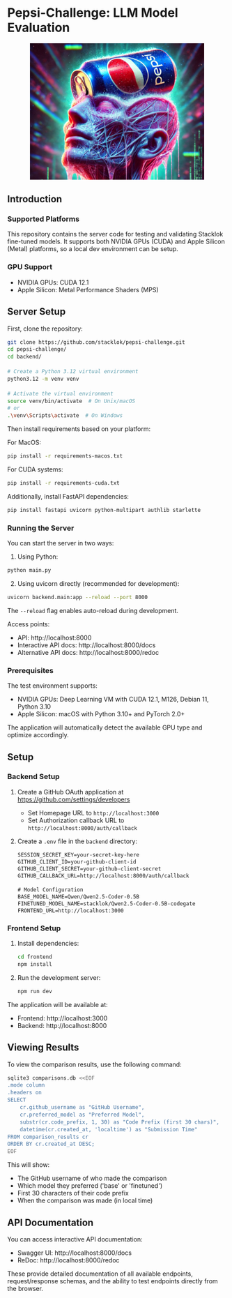# Pepsi-Challenge: LLM Model Evaluation

<p align="center">
  <img src="assets/pepsi-logo.png" alt="Pepsi Taste Logo" width="400"/>
</p>

## Introduction

### Supported Platforms

This repository contains the server code for testing and validating Stacklok 
fine-tuned models. It supports both NVIDIA GPUs (CUDA) and Apple Silicon (Metal)
platforms, so a local dev environment can be setup.

### GPU Support

- NVIDIA GPUs: CUDA 12.1
- Apple Silicon: Metal Performance Shaders (MPS)

## Server Setup

First, clone the repository:
```bash
git clone https://github.com/stacklok/pepsi-challenge.git
cd pepsi-challenge/
cd backend/

# Create a Python 3.12 virtual environment
python3.12 -m venv venv

# Activate the virtual environment
source venv/bin/activate  # On Unix/macOS
# or
.\venv\Scripts\activate  # On Windows
```

Then install requirements based on your platform:

For MacOS:
```bash
pip install -r requirements-macos.txt
```

For CUDA systems:
```bash
pip install -r requirements-cuda.txt
```

Additionally, install FastAPI dependencies:
```bash
pip install fastapi uvicorn python-multipart authlib starlette
```

### Running the Server

You can start the server in two ways:

1. Using Python:
```bash
python main.py
```

2. Using uvicorn directly (recommended for development):
```bash
uvicorn backend.main:app --reload --port 8000
```

The `--reload` flag enables auto-reload during development.

Access points:
- API: http://localhost:8000
- Interactive API docs: http://localhost:8000/docs
- Alternative API docs: http://localhost:8000/redoc

### Prerequisites

The test environment supports:
- NVIDIA GPUs: Deep Learning VM with CUDA 12.1, M126, Debian 11, Python 3.10
- Apple Silicon: macOS with Python 3.10+ and PyTorch 2.0+

The application will automatically detect the available GPU type and optimize accordingly.

## Setup

### Backend Setup

1. Create a GitHub OAuth application at https://github.com/settings/developers
   - Set Homepage URL to `http://localhost:3000`
   - Set Authorization callback URL to `http://localhost:8000/auth/callback`

2. Create a `.env` file in the `backend` directory:
   ```env
   SESSION_SECRET_KEY=your-secret-key-here
   GITHUB_CLIENT_ID=your-github-client-id
   GITHUB_CLIENT_SECRET=your-github-client-secret
   GITHUB_CALLBACK_URL=http://localhost:8000/auth/callback
   
   # Model Configuration
   BASE_MODEL_NAME=Qwen/Qwen2.5-Coder-0.5B
   FINETUNED_MODEL_NAME=stacklok/Qwen2.5-Coder-0.5B-codegate
   FRONTEND_URL=http://localhost:3000
   ```

### Frontend Setup

1. Install dependencies:
   ```bash
   cd frontend
   npm install
   ```

2. Run the development server:
   ```bash
   npm run dev
   ```

The application will be available at:
- Frontend: http://localhost:3000
- Backend: http://localhost:8000

## Viewing Results

To view the comparison results, use the following command:

```bash
sqlite3 comparisons.db <<EOF
.mode column
.headers on
SELECT 
    cr.github_username as "GitHub Username",
    cr.preferred_model as "Preferred Model",
    substr(cr.code_prefix, 1, 30) as "Code Prefix (first 30 chars)",
    datetime(cr.created_at, 'localtime') as "Submission Time"
FROM comparison_results cr
ORDER BY cr.created_at DESC;
EOF
```

This will show:
- The GitHub username of who made the comparison
- Which model they preferred ('base' or 'finetuned')
- First 30 characters of their code prefix
- When the comparison was made (in local time)

## API Documentation

You can access interactive API documentation:

- Swagger UI: http://localhost:8000/docs
- ReDoc: http://localhost:8000/redoc

These provide detailed documentation of all available endpoints, request/response schemas,
and the ability to test endpoints directly from the browser.




